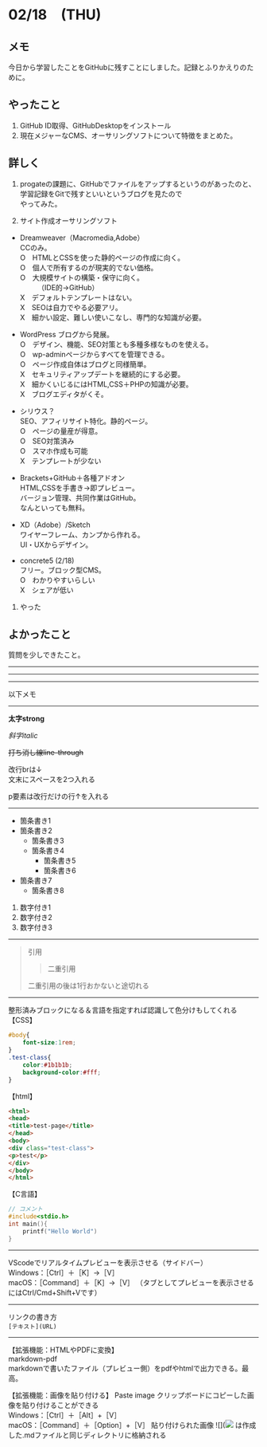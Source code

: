 # 02/18　(THU)
## メモ
今日から学習したことをGitHubに残すことにしました。記録とふりかえりのために。
## やったこと
1. GitHub ID取得、GitHubDesktopをインストール
1. 現在メジャーなCMS、オーサリングソフトについて特徴をまとめた。

## 詳しく

1. progateの課題に、GitHubでファイルをアップするというのがあったのと、学習記録をGitで残すといいというブログを見たので  
やってみた。

1. サイト作成オーサリングソフト
* Dreamweaver（Macromedia,Adobe）  
CCのみ。  
O　HTMLとCSSを使った静的ページの作成に向く。  
O　個人で所有するのが現実的でない価格。  
O　大規模サイトの構築・保守に向く。  
　　　（IDE的→GitHub）  
X　デフォルトテンプレートはない。  
X　SEOは自力でやる必要アリ。  
X　細かい設定、難しい使いこなし、専門的な知識が必要。  

* WordPress
ブログから発展。  
O　デザイン、機能、SEO対策とも多種多様なものを使える。  
O　wp-adminページからすべてを管理できる。  
O　ページ作成自体はブログと同様簡単。  
X　セキュリティアップデートを継続的にする必要。  
X　細かくいじるにはHTML,CSS＋PHPの知識が必要。  
X　ブログエディタがくそ。  

* シリウス？  
SEO、アフィリサイト特化。静的ページ。  
O　ページの量産が得意。  
O　SEO対策済み  
O　スマホ作成も可能  
X　テンプレートが少ない  

* Brackets+GitHub＋各種アドオン  
HTML,CSSを手書き→即プレビュー。  
バージョン管理、共同作業はGitHub。  
なんといっても無料。  

* XD（Adobe）/Sketch  
ワイヤーフレーム、カンプから作れる。  
UI・UXからデザイン。  

* concrete5 (2/18)  
フリー。ブロック型CMS。  
O　わかりやすいらしい  
X　シェアが低い  

1. やった  

## よかったこと

質問を少しできたこと。






---
***
***
以下メモ

---


**太字strong**

*斜字italic*

~~打ち消し線line-through~~


改行brは↓  
文末にスペースを2つ入れる

p要素は改行だけの行↑を入れる

---
* 箇条書き1
* 箇条書き2
  * 箇条書き3
  * 箇条書き4
    * 箇条書き5
    * 箇条書き6
* 箇条書き7
    * 箇条書き8

1. 数字付き1
1. 数字付き2
1. 数字付き3

---
> 引用
>> 二重引用
>
> 二重引用の後は1行おかないと途切れる
>

---
整形済みブロックになる＆言語を指定すれば認識して色分けもしてくれる
【CSS】
```css
#body{
    font-size:1rem;
}
.test-class{
    color:#1b1b1b;
    background-color:#fff;
}
```
【html】
```html
<html>
<head>
<title>test-page</title>
</head>
<body>
<div class="test-class">
<p>test</p>
</div>
</body>
</html>
```
【C言語】
```C
// コメント
#include<stdio.h>
int main(){
    printf("Hello World")
}
```


---

VScodeでリアルタイムプレビューを表示させる（サイドバー）  
Windows：［Ctrl］＋［K］→［V］  
macOS：［Command］＋［K］→［V］
（タブとしてプレビューを表示させるにはCtrl/Cmd+Shift+Vです）

---
リンクの書き方  
```[テキスト](URL)```

---

【拡張機能：HTMLやPDFに変換】  
markdown-pdf  
markdownで書いたファイル（プレビュー側）をpdfやhtmlで出力できる。最高。

【拡張機能：画像を貼り付ける】 
Paste image
クリップボードにコピーした画像を貼り付けることができる  
Windows：［Ctrl］＋［Alt］+［V］  
macOS：［Command］＋［Option］+［V］
貼り付けられた画像
![](![](2019-02-12-22-09-20.png)
は作成した.mdファイルと同じディレクトリに格納される